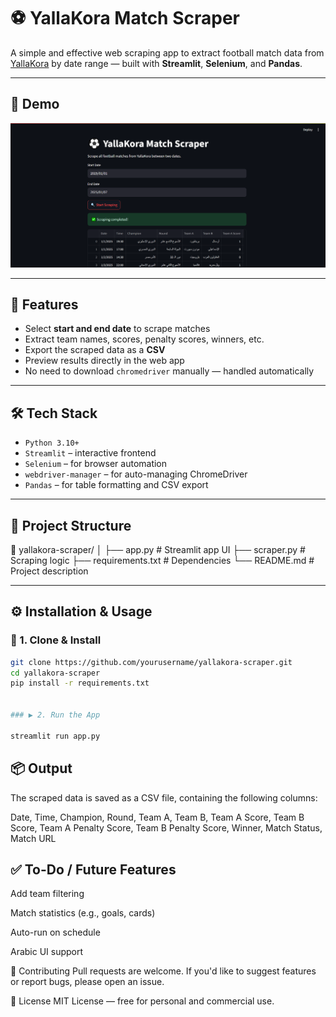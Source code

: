 # ⚽ YallaKora Match Scraper

A simple and effective web scraping app to extract football match data from [YallaKora](https://www.yallakora.com/match-center) by date range — built with **Streamlit**, **Selenium**, and **Pandas**.

---

## 📸 Demo

![App Screenshot](Screenshot.png) <!-- Replace with your actual screenshot if available -->

---

## 🚀 Features

- Select **start and end date** to scrape matches
- Extract team names, scores, penalty scores, winners, etc.
- Export the scraped data as a **CSV**
- Preview results directly in the web app
- No need to download `chromedriver` manually — handled automatically

---

## 🛠 Tech Stack

- `Python 3.10+`
- `Streamlit` – interactive frontend
- `Selenium` – for browser automation
- `webdriver-manager` – for auto-managing ChromeDriver
- `Pandas` – for table formatting and CSV export

---

## 📂 Project Structure

📁 yallakora-scraper/
│
├── app.py # Streamlit app UI
├── scraper.py # Scraping logic
├── requirements.txt # Dependencies
└── README.md # Project description

---

## ⚙️ Installation & Usage

### 🔧 1. Clone & Install

```bash
git clone https://github.com/yourusername/yallakora-scraper.git
cd yallakora-scraper
pip install -r requirements.txt


### ▶️ 2. Run the App

streamlit run app.py
```
## 📦 Output
The scraped data is saved as a CSV file, containing the following columns:

Date, Time, Champion, Round, Team A, Team B,
Team A Score, Team B Score, Team A Penalty Score,
Team B Penalty Score, Winner, Match Status, Match URL

## ✅ To-Do / Future Features

 Add team filtering

 Match statistics (e.g., goals, cards)

 Auto-run on schedule

 Arabic UI support

🤝 Contributing
Pull requests are welcome. If you'd like to suggest features or report bugs, please open an issue.

📄 License
MIT License — free for personal and commercial use.
